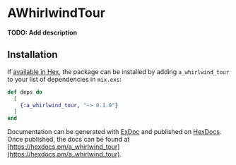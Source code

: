 # AWhirlwindTour

**TODO: Add description**

## Installation

If [available in Hex](https://hex.pm/docs/publish), the package can be installed
by adding `a_whirlwind_tour` to your list of dependencies in `mix.exs`:

```elixir
def deps do
  [
    {:a_whirlwind_tour, "~> 0.1.0"}
  ]
end
```

Documentation can be generated with [ExDoc](https://github.com/elixir-lang/ex_doc)
and published on [HexDocs](https://hexdocs.pm). Once published, the docs can
be found at [https://hexdocs.pm/a_whirlwind_tour](https://hexdocs.pm/a_whirlwind_tour).


